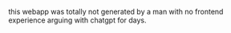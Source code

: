 this webapp was totally not generated by a man with no frontend experience arguing with chatgpt for days.

